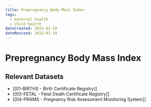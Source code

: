 ```yaml
---
title: Prepregnancy Body Mass Index
tags:
  - maternal health
  - child health
dateCreated: 2022-01-19
dateRevised: 2022-01-19
---
```

# Prepregnancy Body Mass Index
## Relevant Datasets
- [[01-BIRTHS - Birth Certificate Registry]]
- [[03-FETAL - Fetal Death Certificate Registry]]
- [[04-PRAMS - Pregnancy Risk Assessment Monitoring System]]